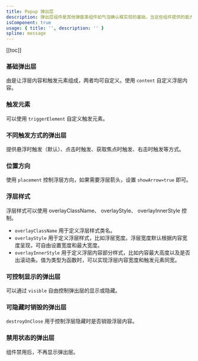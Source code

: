 ```yaml
---
title: Popup 弹出层
description: 弹出层组件是其他弹窗类组件如气泡确认框实现的基础，当这些组件提供的能力不能满足定制需求时，可以在弹出层组件基础上封装。
isComponent: true
usage: { title: '', description: '' }
spline: message
---
```


[[toc]]

<script>
import Usage from "../DocUsage.svelte"
</script>

<Usage></Usage>

### 基础弹出层

由是让浮层内容和触发元素组成，两者均可自定义。使用 `content` 自定义浮层内容。

### 触发元素

可以使用 `triggerElement` 自定义触发元素。

### 不同触发方式的弹出层

提供悬浮时触发（默认）、点击时触发、获取焦点时触发、右击时触发等方式。

### 位置方向

使用 `placement` 控制浮层方向，如果需要浮层箭头，设置 `showArrow=true` 即可。

### 浮层样式

浮层样式可以使用 overlayClassName、 overlayStyle、 overlayInnerStyle 控制。

- `overlayClassName` 用于定义浮层样式类名。
- `overlayStyle` 用于定义浮层样式，比如浮层宽度。浮层宽度默认根据内容宽度呈现，可自由设置宽度和最大宽度。
- `overlayInnerStyle` 用于定义浮层内容部分样式，比如内容最大高度以及是否出滚动条。值为类型为函数时，可以实现浮层内容宽度和触发元素同宽。


### 可控制显示的弹出层

可以通过 `visible` 自由控制弹出层的显示或隐藏。

### 可隐藏时销毁的弹出层

`destroyOnClose` 用于控制浮层隐藏时是否销毁浮层内容。

### 禁用状态的弹出层

组件禁用后，不再显示弹出层。

